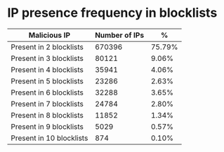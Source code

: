 # IP presence frequency in blocklists
| Malicious IP | Number of IPs | % |
|----|----|----|
| Present in 2 blocklists | 670396 | 75.79% |
| Present in 3 blocklists | 80121 | 9.06% |
| Present in 4 blocklists | 35941 | 4.06% |
| Present in 5 blocklists | 23286 | 2.63% |
| Present in 6 blocklists | 32288 | 3.65% |
| Present in 7 blocklists | 24784 | 2.80% |
| Present in 8 blocklists | 11852 | 1.34% |
| Present in 9 blocklists | 5029 | 0.57% |
| Present in 10 blocklists | 874 | 0.10% |
